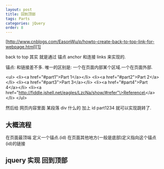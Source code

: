 ```yaml
---
layout: post
title: 回到顶部
tags: Parts
categories: jQuery
order: 8
---
```


[http://www.cnblogs.com/EasonWu/p/howto-create-back-to-top-link-for-webpage.html][1]

back to top
其实 就是通过 锚点 anchor 和连接 links 来实现的.

锚点: 和链接差不多. 唯一的区别是:
一个在页面内部某个区域.一个在页面外部.


\<ul\>
\<li\>\<a href="#part1"\>Part 1\</a\>\</li\>
\<li\>\<a href="#part2"\>Part 2\</a\>\</li\>
\<li\>\<a href="#part3"\>Part 3\</a\>\</li\>
\<li\>\<a href="#part4"\>Part 4\</a\>\</li\>
\<li\>\<a href="http://fiddle.jshell.net/eagles/LzcNa/show/#refer"\>Reference\</a\>\</li\>
\</ul\>

然后给 网页内容里面 某段落 div 什么的 加上 id
part1234  就可以实现跳转了.



## 大概流程
在页面最顶端 定义一个锚点.(id)
在页面其他地方(一般是底部)定义指向这个锚点(id)的链接










## jquery 实现 回到顶部



























[1]:	http://www.cnblogs.com/EasonWu/p/howto-create-back-to-top-link-for-webpage.html